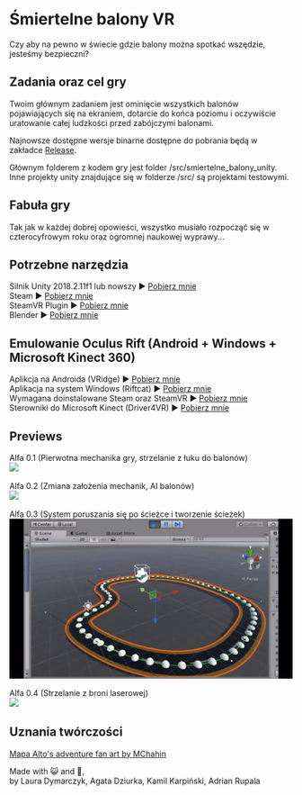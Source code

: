 # Śmiertelne balony VR
Czy aby na pewno w świecie gdzie balony można spotkać wszędzie, jesteśmy bezpieczni?

## Zadania oraz cel gry

Twoim głównym zadaniem jest ominięcie wszystkich balonów pojawiających się na ekraniem, dotarcie do końca poziomu i oczywiście uratowanie całej ludzkości przed zabójczymi balonami.

Najnowsze dostępne wersje binarne dostępne do pobrania będą w zakładce [Release](https://github.com/Adrixop95/deathly_balloons_vr/releases).

Głównym folderem z kodem gry jest folder /src/smiertelne_balony_unity. Inne projekty unity znajdujące się w folderze /src/ są projektami testowymi.

## Fabuła gry
Tak jak w każdej dobrej opowieści, wszystko musiało rozpocząć się w czterocyfrowym roku oraz ogromnej naukowej wyprawy...

## Potrzebne narzędzia
Silnik Unity 2018.2.11f1 lub nowszy ► [Pobierz mnie](https://unity3d.com/get-unity/download)  
Steam ► [Pobierz mnie](https://store.steampowered.com/)  
SteamVR Plugin ► [Pobierz mnie](https://assetstore.unity.com/packages/tools/integration/steamvr-plugin-32647)  
Blender ► [Pobierz mnie](https://www.blender.org/download/)  

## Emulowanie Oculus Rift (Android + Windows + Microsoft Kinect 360)
Aplikcja na Androida (VRidge) ► [Pobierz mnie](https://play.google.com/store/apps/details?id=com.riftcat.vridge2&hl=pl)  
Aplikacja na system Windows (Riftcat) ► [Pobierz mnie](https://riftcat.com/vridge)  
Wymagana doinstalowane Steam oraz SteamVR ► [Pobierz mnie](https://steamcommunity.com/steamvr)  
Sterowniki do Microsoft Kinect (Driver4VR) ► [Pobierz mnie](http://www.driver4vr.com/)  

## Previews
Alfa 0.1 (Pierwotna mechanika gry, strzelanie z łuku do balonów)  
<img src="/graphics/gifs/prev1.gif?raw=true">  

Alfa 0.2 (Zmiana założenia mechanik, AI balonów)  
<img src="/graphics/gifs/prev2.gif?raw=true">  

Alfa 0.3 (System poruszania się po ścieżce i tworzenie ścieżek)  
<img src="/graphics/gifs/prev3.gif?raw=true">  

Alfa 0.4 (Strzelanie z broni laserowej)  
<img src="/graphics/gifs/prev4.gif?raw=true">  

## Uznania twórczości
[Mapa Alto's adventure fan art by MChahin](https://sketchfab.com/models/d434886986bb47e6b28e68dded762238?fbclid=IwAR3OLecKIQSUCjzltE02LjLqW-owYumMhYkAmH-KgrL8qfWh30S8WLlIFG4)

Made with 😺 and 💝,  
by Laura Dymarczyk, Agata Dziurka, Kamil Karpiński, Adrian Rupala
